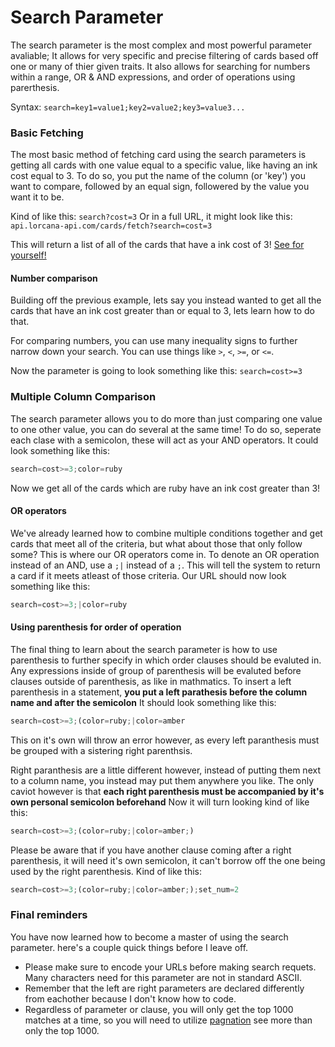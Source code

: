 # Search Parameter

The search parameter is the most complex and most powerful parameter avaliable; It allows for very specific and precise filtering of cards based off one or many of thier given traits. It also allows for searching for numbers within a range, OR & AND expressions, and order of operations using parerthesis.

Syntax: `search=key1=value1;key2=value2;key3=value3...`

### Basic Fetching

The most basic method of fetching card using the search parameters is getting all cards with one value equal to a specific value, like having an ink cost equal to 3. To do so, you put the name of the column (or 'key') you want to compare, followed by an equal sign, followered by the value you want it to be. 

Kind of like this: `search?cost=3`
Or in a full URL, it might look like this: `api.lorcana-api.com/cards/fetch?search=cost=3`

This will return a list of all of the cards that have a ink cost of 3! [See for yourself!](https://api.lorcana-api.com/cards/fetch?serch=cost=3)

#### Number comparison

Building off the previous example, lets say you instead wanted to get all the cards that have an ink cost greater than or equal to 3, lets learn how to do that.

For comparing numbers, you can use many inequality signs to further narrow down your search. You can use things like `>`, `<`, `>=`, or `<=`.

Now the parameter is going to look something like this: `search=cost>=3`

### Multiple Column Comparison

The search parameter allows you to do more than just comparing one value to one other value, you can do several at the same time! To do so, seperate each clase with a semicolon, these will act as your AND operators. 
It could look something like this: 
```javascript
search=cost>=3;color=ruby
```

Now we get all of the cards which are ruby have an ink cost greater than 3!

#### OR operators

We've already learned how to combine multiple conditions together and get cards that meet all of the criteria, but what about those that only follow some? This is where our OR operators come in. To denote an OR operation instead of an AND, use a `;|` instead of a `;`. This will tell the system to return a card if it meets atleast of those criteria. 
Our URL should now look something like this:
```javascript
search=cost>=3;|color=ruby
```

#### Using parenthesis for order of operation

The final thing to learn about the search parameter is how to use parenthesis to further specify in which order clauses should be evaluted in. Any expressions inside of group of parenthesis will be evaluted before clauses outside of parenthesis, as like in mathmatics. To insert a left parenthesis in a statement, **you put a left parathesis before the column name and after the semicolon** It should look something like this: 
```js
search=cost>=3;(color=ruby;|color=amber
```

This on it's own will throw an error however, as every left paranthesis must be grouped with a sistering right parenthsis. 

Right paranthesis are a little different however, instead of putting them next to a column name, you instead may put them anywhere you like. The only caviot however is that **each right parenthesis must be accompanied by it's own personal semicolon beforehand**
Now it will turn looking kind of like this: 
```ts
search=cost>=3;(color=ruby;|color=amber;)
```

Please be aware that if you have another clause coming after a right parenthesis, it will need it's own semicolon, it can't borrow off the one being used by the right parenthesis. 
Kind of like this: 
```js
search=cost>=3;(color=ruby;|color=amber;);set_num=2
```

### Final reminders

You have now learned how to become a master of using the search parameter. here's a couple quick things before I leave off.

 - Please make sure to encode your URLs before making search requets. Many characters need for this parameter are not in standard ASCII.
 - Remember that the left are right parameters are declared differently from eachother because I don't know how to code.
 - Regardless of parameter or clause, you will only get the top 1000 matches at a time, so you will need to utilize [pagnation](pagnation-parameters) see more than only the top 1000.

